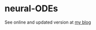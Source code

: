 # neural-ODEs

See online and updated version at [my blog](https://alirezaafzalaghaei.github.io/2020/02/26/neural-odes.html)
